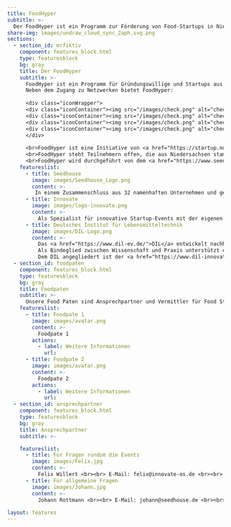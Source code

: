 ```yaml
---
title: FoodHyper
subtitle: >-
  Der FoodHyper ist ein Programm zur Förderung von Food-Startups in Niedersachsen für Gründerinnen, Gründer und Gründungsinteressierte der Ernährungsbranche. Es bietet mit seinen unterschiedlichen Formaten sowohl für erste Ideen als auch frühphasige Startups Unterstützung bei Produkt, Geschäftsidee und Netzwerk. Eingebettet in das bestehende Ökosystem verknüpft der FoodHyper bestehende Programme und Akteure:innen und bietet somit den optimalen Anlaufpunkt für Food-Startups.
share-img: images/undraw_cloud_sync_2aph.svg.png
sections:
  - section_id: mrfiktiv
    component: features_block.html
    type: featuresblock
    bg: gray
    title: Der FoodHyper
    subtitle: >-
      FoodHyper ist ein Programm für Gründungswillige und Startups aus Deutschland und den Nachbarländern, die sich mit Ideen und Geschäftsmodellen aus der Ernährungswirtschaft befassen.  
      Neben dem Zugang zu Netzwerken bietet FoodHyper:
   
      <div class="iconWrapper">
      <div class="iconContainer"><img src="/images/check.png" alt="check" width="40" height="40">   Hackathons für Leute mit Ideen  </br></div>
      <div class="iconContainer"><img src="/images/check.png" alt="check" width="40" height="40">   Bootcamps zur Entwicklung des Geschäftsmodells und technologische Unterstützung für die Weiterentwicklung und Optimierung von Produkten und Prozessen </br></div>
      <div class="iconContainer"><img src="/images/check.png" alt="check" width="40" height="40">   Individuelle Sprechstunden zu rechtlichen Aspekten der Lebensmittelwirtschaft </br></div>
      <div class="iconContainer"><img src="/images/check.png" alt="check" width="40" height="40">   Vernetzung mit Food Paten </br></div>
      </div>
      
      <br>FoodHyper ist eine Initiative von <a href="https://startup.nds.de/">startup.niedersachsen.</a>
      <br>FoodHyper steht Teilnehmern offen, die aus Niedersachsen stammen oder die sich für ein Engagement in Niedersachen interessieren.
      <br>FoodHyper wird durchgeführt von dem <a href="https://www.seedhouse.de/">Seedhouse</a>, der <a href="https://innovate-os.de/"> Innovate</a> und der <a href="https://www.dil-ev.de/">DIL Innovation Hub</a>. 
    featureslist:
      - title: Seedhouse
        image: images/Seedhouse_Logo.png
        content: >-
         In einem Zusammenschluss aus 32 namenhaften Unternehmen und gefördert durch das Land Niedersachsen bietet das Seedhouse eine Plattform für Innovationen aus den Bereichen Agrar, Food und Digitalisierung. Der Accelerator ist offen für Startups aus allen Phasen und hilft mit maßgeschneiderten Lösungen in allen Bereichen der Entwicklung. In unserem Gründungs-Ökosystem sind Wirtschaft, Wissenschaft, Investoren, Organisationen und Politik und zahlreiche weitere Stakeholder für die Unterstützung von Startups vertreten. Wir öffnen dir diese Türen
      - title: Innovate
        image: images/logo-innovate.png
        content: >-
          Als Spezialist für innovative Startup-Events mit der eigenen innovate!convention hat sich die 2019 in Osnabrück gegründete Innovate GmbH inzwischen als Full-Service Dienstleister für alle Akteure:innen des Startup-Ökosystems etabliert. Ziel jeder Veranstaltung ist es zukunftsfähige Ideen voranzubringen und die Menschen dahinter zusammen zu bringen. Das Team organisiert dabei vielfältige Events von Hackathons bis hin zu Konferenzen, die Raum für Kreativität und Austausch bieten und durch eine inspirierende Atmosphäre in Erinnerung bleiben
      - title: Deutsches Institut für Lebensmitteltechnik
        image: images/DIL-Logo.png
        content: >-
          Das <a href="https://www.dil-ev.de/">DIL</a> entwickelt nachhaltige und effiziente Lösungen für Prozesstechnologien und neue Produktentwicklungen für den Lebensmittelbereich. Problemstellungen können aus den verschiedenen Perspektiven der Lebensmitteltechnologie unter den Kriterien der Innovation, Digitalisierung und Nachhaltigkeit bearbeitet werden. 
          Als Bindeglied zwischen Wissenschaft und Praxis unterstützt das DIL Kunden und Partner kontinuierlich im Innovationsprozess und sorgt für einen Technologietransfer in die Lebensmittelindustrie. 
          Dem DIL angegliedert ist der <a href="https://www.dil-innovationhub.de/">DIL Innovation Hub (DIH)</a> als Plattform um Innovationen im Bereich der Lebensmittelwirtschaft zu fördern und Akteure:innen aus diesem Bereich zu vernetzen.​ 
  - section_id: foodpaten
    component: features_block.html
    type: featuresblock
    bg: gray
    title: Foodpaten
    subtitle: >-
      Unsere Food Paten sind Ansprechpartner und Vermittler für Food Startups und Gründungsinteressierte zu anderen regionalen, überregionalen und landesweiten Akteuren der Startup-Szene. 
    featureslist:
      - title: Foodpate 1
        image: images/avatar.png
        content: >-
          Foodpate 1
        actions:
          - label: Weitere Informationen
            url: 
      - title: Foodpate 2
        image: images/avatar.png
        content: >-
          Foodpate 2
        actions:
          - label: Weitere Informationen
            url: 
  - section_id: ansprechpartner
    component: features_block.html
    type: featuresblock
    bg: gray
    title: Ansprechpartner
    subtitle: >-

    featureslist:
      - title: Für Fragen rundum die Events
        image: images/Felix.jpg
        content: >-
          Felix Willert <br><br> E-Mail: felix@innovate-os.de <br><br> Tel.: 0541 50798526
      - title: Für allgemeine Fragen
        image: images/Johann.jpg
        content: >-
          Johann Rottmann <br><br> E-Mail: johann@seedhouse.de <br><br> Tel.: Tel.: 0160 95453630
    
layout: features
---
```

